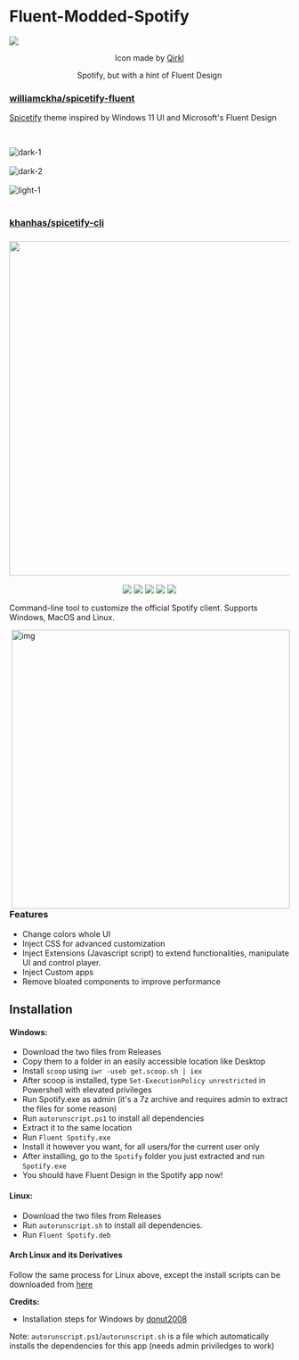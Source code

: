 <h1 style="text-align:center">

# Fluent-Modded-Spotify

  ![](https://raw.githubusercontent.com/pronoy2108/Fluent-Modded-Spotify/main/spotify-icon.png)
  <p align="center">Icon made by <a href="https://t.me/Qirkl">Qirkl</a></p>
<p align="center">Spotify, but with a hint of Fluent Design</p>

</h1>


### [williamckha/spicetify-fluent](https://github.com/williamckha/spicetify-fluent)

  [Spicetify](https://github.com/khanhas/spicetify-cli) theme inspired by Windows 11 UI and Microsoft's Fluent Design  

</div>

<br>

![dark-1](https://github.com/williamckha/spicetify-fluent/blob/master/screenshots/dark-1.png?raw=true)  
<br>
![dark-2](https://github.com/williamckha/spicetify-fluent/blob/master/screenshots/dark-2.png?raw=true)  
<br>
![light-1](https://github.com/williamckha/spicetify-fluent/blob/master/screenshots/light-1.png?raw=true)  
<br>
### [khanhas/spicetify-cli](https://github.com/khanhas/spicetify-cli)

<h3 align="center"><img src="https://i.imgur.com/iwcLITQ.png" width="600px"></h3>
<p align="center">
  <a href="https://goreportcard.com/report/github.com/khanhas/spicetify-cli"><img src="https://goreportcard.com/badge/github.com/khanhas/spicetify-cli"></a>
  <a href="https://github.com/khanhas/spicetify-cli/releases/latest"><img src="https://img.shields.io/github/release/khanhas/spicetify-cli/all.svg?colorB=97CA00?label=version"></a>
  <a href="https://github.com/khanhas/spicetify-cli/releases"><img src="https://img.shields.io/github/downloads/khanhas/spicetify-cli/total.svg?colorB=97CA00"></a>
  <a href="https://discord.gg/VnevqPp2Rr"><img src="https://img.shields.io/discord/842219447716151306?label=Chat&logo=discord&logoColor=discord"></a>
  <a href="https://www.reddit.com/r/spicetify"><img src="https://img.shields.io/reddit/subreddit-subscribers/spicetify?style=social"></a>
</p>

Command-line tool to customize the official Spotify client.
Supports Windows, MacOS and Linux.

<img src="https://user-images.githubusercontent.com/26436809/118751529-d0abcf00-b8a4-11eb-9876-8b15f930a691.png" alt="img" align="right" width="500px">  

### Features
- Change colors whole UI
- Inject CSS for advanced customization
- Inject Extensions (Javascript script) to extend functionalities, manipulate UI and control player.
- Inject Custom apps
- Remove bloated components to improve performance

## Installation

#### Windows:

- Download the two files from Releases
- Copy them to a folder in an easily accessible location like Desktop
- Install ```scoop``` using ```iwr -useb get.scoop.sh | iex```
- After scoop is installed, type ```Set-ExecutionPolicy unrestricted``` in Powershell with elevated privileges
- Run Spotify.exe as admin (it's a 7z archive and requires admin to extract the files for some reason)
- Run ```autorunscript.ps1``` to install all dependencies
- Extract it to the same location
- Run ```Fluent Spotify.exe``` 
- Install it however you want, for all users/for the current user only
- After installing, go to the ```Spotify``` folder you just extracted and run ```Spotify.exe```
- You should have Fluent Design in the Spotify app now!

#### Linux:

* Download the two files from Releases
* Run ```autorunscript.sh``` to install all dependencies.
* Run ```Fluent Spotify.deb``` 

#### Arch Linux and its Derivatives

Follow the same process for Linux above, except the install scripts can be downloaded from [here](https://github.com/windowz414/FMS-Arch) 

<todo content="[windowz414]: Finish fullinstall_arch.sh (A script to unify FMS-Arch) and put its utilization instead." />

<h10>**Credits:**</h10> 
* Installation steps for Windows by [donut2008](https://github.com/donut2008)

Note: ```autorunscript.ps1```/```autorunscript.sh``` is a file which automatically installs the dependencies for this app (needs admin priviledges to work)
